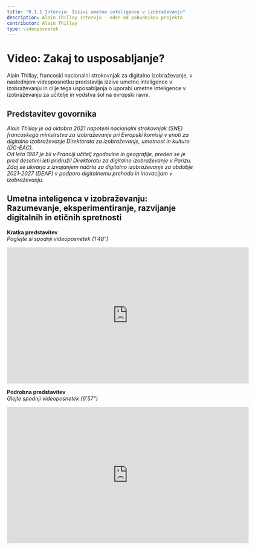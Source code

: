 ```yaml
---
title: "0.1.1 Intervju: Izzivi umetne inteligence v izobraževanju"
description: Alain Thillay Intervju - eden od pobudnikov projekta
contributor: Alain Thillay
type: videoposnetek
---
```


# Video: Zakaj to usposabljanje?
Alain Thillay, francoski nacionalni strokovnjak za digitalno izobraževanje, v naslednjem videoposnetku predstavlja izzive umetne inteligence v izobraževanju in cilje tega usposabljanja o uporabi umetne inteligence v izobraževanju za učitelje in vodstva šol na evropski ravni.

## Predstavitev govornika
*Alain Thillay je od oktobra 2021 napoteni nacionalni strokovnjak (SNE) francoskega ministrstva za izobraževanje pri Evropski komisiji v enoti za digitalno izobraževanje Direktorata za izobraževanje, umetnost in kulturo (DG-EAC).*  
*Od leta 1987 je bil v Franciji učitelj zgodovine in geografije, preden se je pred desetimi leti pridružil Direktoratu za digitalno izobraževanje v Parizu.*  
*Zdaj se ukvarja z izvajanjem načrta za digitalno izobraževanje za obdobje 2021-2027 (DEAP) v podporo digitalnemu prehodu in inovacijam v izobraževanju.*

## Umetna inteligenca v izobraževanju: Razumevanje, eksperimentiranje, razvijanje digitalnih in etičnih spretnosti
**Kratka predstavitev**  
_Poglejte si spodnji videoposnetek (1'48")_

<center><iframe width="640" height="360" src="https://www.youtube.com/embed/ybYPaPxRcBo?rel=0&showinfo=0&cc_load_policy=1&hl=en&modestbranding=1" frameborder="0" allowfullscreen></iframe></center>

**Podrobna predstavitev**  
_Glejte spodnji videoposnetek (6'57")_


<center><iframe width="640" height="360" src="https://www.youtube.com/embed/NR5mUQJKx8k?rel=0&showinfo=0&cc_load_policy=1&hl=en&modestbranding=1" frameborder="0" allowfullscreen></iframe></center>
